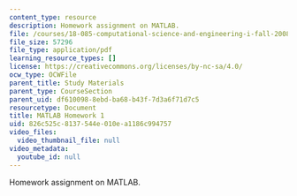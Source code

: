 ```yaml
---
content_type: resource
description: Homework assignment on MATLAB.
file: /courses/18-085-computational-science-and-engineering-i-fall-2008/826c525c8137544e010ea1186c994757_ml1.pdf
file_size: 57296
file_type: application/pdf
learning_resource_types: []
license: https://creativecommons.org/licenses/by-nc-sa/4.0/
ocw_type: OCWFile
parent_title: Study Materials
parent_type: CourseSection
parent_uid: df610098-8ebd-ba68-b43f-7d3a6f71d7c5
resourcetype: Document
title: MATLAB Homework 1
uid: 826c525c-8137-544e-010e-a1186c994757
video_files:
  video_thumbnail_file: null
video_metadata:
  youtube_id: null
---
```

Homework assignment on MATLAB.